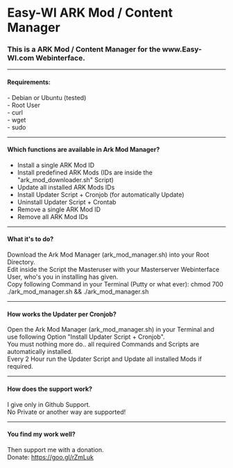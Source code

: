 # Easy-WI ARK Mod / Content Manager

<h3>This is a ARK Mod / Content Manager for the www.Easy-WI.com Webinterface.</h3>

---

<h4>Requirements:</h4>
- Debian or Ubuntu (tested)<br>
- Root User<br>
- curl<br>
- wget<br>
- sudo<br>

---

<h4>Which functions are available in Ark Mod Manager?</h4>

- Install a single ARK Mod ID<br>
- Install predefined ARK Mods (IDs are inside the "ark_mod_downloader.sh" Script)<br>
- Update all installed ARK Mods IDs<br>
- Install Updater Script + Cronjob (for automatically Update)<br>
- Uninstall Updater Script + Crontab<br>
- Remove a single ARK Mod ID<br>
- Remove all ARK Mod IDs<br>

---

<h4>What it's to do?</h4>

Download the Ark Mod Manager (ark_mod_manager.sh) into your Root Directory.<br>
Edit inside the Script the Masteruser with your Masterserver Webinterface User, who's you in installing has given.<br>
Copy following Command in your Terminal (Putty or what ever):
chmod 700 ./ark_mod_manager.sh && ./ark_mod_manager.sh

---

<h4>How works the Updater per Cronjob?</h4>

Open the Ark Mod Manager (ark_mod_manager.sh) in your Terminal and use following Option "Install Updater Script + Cronjob".<br>
You must nothing more do.. all required Commands and Scripts are automatically installed.<br>
Every 2 Hour run the Updater Script and Update all installed Mods if required.<br>

---

<h4>How does the support work?</h4>

I give only in Github Support.<br>
No Private or another way are supported!

---

<h4>You find my work well?</h4>

Then support me with a donation.<br>
Donate: https://goo.gl/rZmLuk

